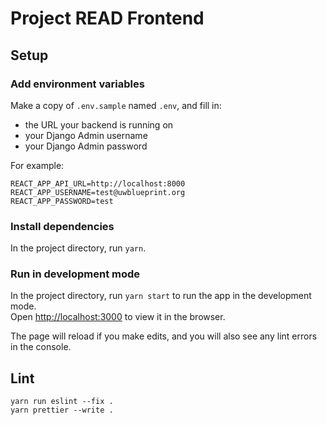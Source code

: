 # Project READ Frontend

## Setup

### Add environment variables

Make a copy of `.env.sample` named `.env`, and fill in:

- the URL your backend is running on
- your Django Admin username
- your Django Admin password

For example:

```
REACT_APP_API_URL=http://localhost:8000
REACT_APP_USERNAME=test@uwblueprint.org
REACT_APP_PASSWORD=test
```

### Install dependencies

In the project directory, run `yarn`.

### Run in development mode

In the project directory, run `yarn start` to run the app in the development mode.\
Open [http://localhost:3000](http://localhost:3000) to view it in the browser.

The page will reload if you make edits, and you will also see any lint errors in the console.

## Lint

```
yarn run eslint --fix .
yarn prettier --write .
```

